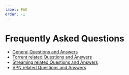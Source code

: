```yaml
---
label: FAQ
order: -1
---
```


# Frequently Asked Questions

- [General Questions and Answers](/faq/faq-general/)
- [Torrent related Questions and Answers](/faq/faq-torrent/)
- [Streaming related Questions and Answers](/faq/faq-streaming/)
- [VPN related Questions and Answers](/faq/faq-vpn/)

